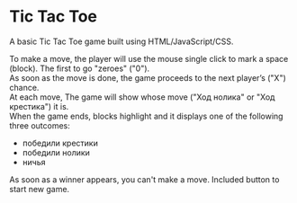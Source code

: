 # Tic Tac Toe

A basic Tic Tac Toe game built using HTML/JavaScript/CSS. 

To make a move, the player will use the mouse single click to mark a space (block). The first to go "zeroes" ("0").   
As soon as the move is done, the game proceeds to the next player’s ("X") chance.   
At each move, The game will show whose move ("Ход нолика" or "Ход крестика") it is.    
When the game ends, blocks highlight and it displays one of the following three outcomes:  
* победили крестики
* победили нолики
* ничья  

As soon as a winner appears, you can't make a move. Included button to start new game.
